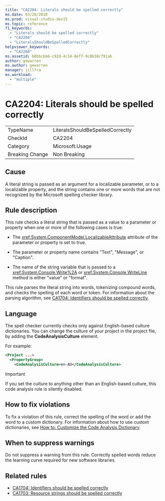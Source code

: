 ```yaml
---
title: "CA2204: Literals should be spelled correctly"
ms.date: 03/28/2018
ms.prod: visual-studio-dev15
ms.topic: reference
f1_keywords:
  - "Literals should be spelled correctly"
  - "CA2204"
  - "LiteralsShouldBeSpelledCorrectly"
helpviewer_keywords:
  - "CA2204"
ms.assetid: b0bbcbb6-c92d-4c14-8ef7-9c8b38c791a6
author: gewarren
ms.author: gewarren
manager: jillfra
ms.workload:
  - "multiple"
---
```

# CA2204: Literals should be spelled correctly

|||
|-|-|
|TypeName|LiteralsShouldBeSpelledCorrectly|
|CheckId|CA2204|
|Category|Microsoft.Usage|
|Breaking Change|Non Breaking|

## Cause

A literal string is passed as an argument for a localizable parameter, or to a localizable property, and the string contains one or more words that are not recognized by the Microsoft spelling checker library.

## Rule description

This rule checks a literal string that is passed as a value to a parameter or property when one or more of the following cases is true:

- The <xref:System.ComponentModel.LocalizableAttribute> attribute of the parameter or property is set to true.

- The parameter or property name contains "Text", "Message", or "Caption".

- The name of the string variable that is passed to a <xref:System.Console.Write%2A> or <xref:System.Console.WriteLine> method is either "value" or "format".

This rule parses the literal string into words, tokenizing compound words, and checks the spelling of each word or token. For information about the parsing algorithm, see [CA1704: Identifiers should be spelled correctly](../code-quality/ca1704-identifiers-should-be-spelled-correctly.md).

## Language

The spell checker currently checks only against English-based culture dictionaries. You can change the culture of your project in the project file, by adding the **CodeAnalysisCulture** element.

For example:

```xml
<Project ...>
  <PropertyGroup>
    <CodeAnalysisCulture>en-AU</CodeAnalysisCulture>
```

> [!IMPORTANT]
> If you set the culture to anything other than an English-based culture, this code analysis rule is silently disabled.

## How to fix violations

To fix a violation of this rule, correct the spelling of the word or add the word to a custom dictionary. For information about how to use custom dictionaries, see [How to: Customize the Code Analysis Dictionary](../code-quality/how-to-customize-the-code-analysis-dictionary.md).

## When to suppress warnings

Do not suppress a warning from this rule. Correctly spelled words reduce the learning curve required for new software libraries.

## Related rules

- [CA1704: Identifiers should be spelled correctly](../code-quality/ca1704-identifiers-should-be-spelled-correctly.md)
- [CA1703: Resource strings should be spelled correctly](../code-quality/ca1703-resource-strings-should-be-spelled-correctly.md)
